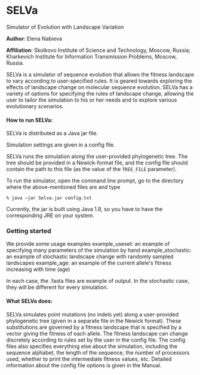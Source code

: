# SELVa

Simulator of Evolution with Landscape Variation


**Author**: Elena Nabieva

**Affiliation**: Skolkovo Institute of Science and Technology, Moscow, Russia; Kharkevich Institute for Information Transmission Problems, Moscow, Russia.

SELVa is a simulator of sequence evolution that allows the fitness landscape to vary according to user-specified rules.  It is geared towards exploring the effects of landscape change on molecular sequence evolution.  SELVa has a variety of options for specifying the rules of landscape change, allowing the user to tailor the simulation to his or her needs and to explore various evolutionary scenarios.

#### How to run SELVa:
SELVa is distributed as a Java jar file.

Simulation settings are given in a config file.

SELVa runs the simulation along the user-provided phylogenetic tree.  The tree should be provided in a Newick-format file, and the config file should contain the path to this file (as the value of the `TREE_FILE` parameter).

To run the simulator, open the command line prompt, go to the directory where the above-mentioned files are and type

`% java –jar Selva.jar config.txt`

Currently, the jar is built using Java 1.8, so you have to have the corresponding JRE on your system.

### Getting started
We provide some usage examples
example_useset: an example of specifying many parameters of the simulation by hand
example_stochastic: an example of stochastic landscape change with randomly sampled landscapes
example_age: an example of the current allele's fitness increasing with time (age)

In each case, the .fasta files are example of output.  In the stochastic case, they will be different for every simulation.

#### What SELVa does:
SELVa simulates point mutations (no indels yet) along a user-provided phylogenetic tree (given in a separate file in the Newick format).  These substitutions are governed by a fitness landscape that is specified by a vector giving the fitness of each allele.  The fitness landscape can change discretely according to rules set by the user in the config file.  The config files also specifies everything else about the simulation, including the sequence alphabet, the length of the sequence, the number of processors used, whether to print the intermediate fitness values, etc.  Detailed information about the config file options is given in the Manual.
